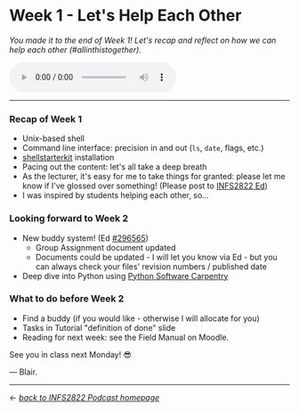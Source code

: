# Week 1 - Let's Help Each Other

_You made it to the end of Week 1! Let's recap and reflect on how we can help each other (#allinthistogether)._

<audio controls>
  <source src="../../podcast-assets/ep00001-rev01.mp3" type="audio/mpeg">
Your browser does not support the audio element.
</audio>

---

### Recap of Week 1

- Unix-based shell
- Command line interface: precision in and out (`ls`, `date`, flags, etc.)
- [shellstarterkit](https://github.com/blairw/shellstarterkit) installation
- Pacing out the content: let's all take a deep breath
- As the lecturer, it's easy for me to take things for granted: please let me know if I've glossed over something! (Please post to [INFS2822 Ed](https://edstem.org/courses/4444/discussion/))
- I was inspired by students helping each other, so...

### Looking forward to Week 2

- New buddy system! (Ed [#296565](https://edstem.org/courses/4444/discussion/296565))
    - Group Assignment document updated
    - Documents could be updated - I will let you know via Ed - but you can always check your files' revision numbers / published date
- Deep dive into Python using [Python Software Carpentry](https://swcarpentry.github.io/python-novice-inflammation/)

### What to do before Week 2

- Find a buddy (if you would like - otherwise I will allocate for you)
- Tasks in Tutorial "definition of done" slide
- Reading for next week: see the Field Manual on Moodle.

See you in class next Monday! 😎

&mdash; Blair.

---

&larr; _[back to INFS2822 Podcast homepage](https://blairw.github.io/infs2822podcast/)_
